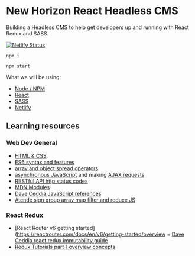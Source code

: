 # New Horizon React Headless CMS
Building a Headless CMS to help get developers up and running with React Redux and SASS.

[![Netlify Status](https://api.netlify.com/api/v1/badges/f05d9c48-6287-4c27-a842-01221531c363/deploy-status)](https://app.netlify.com/sites/teach-react-wp-headless/deploys)

`npm i`

`npm start`

What we will be using:
- [Node / NPM](https://nodejs.org/en/download/)
- [React](https://reactjs.org/)
- [SASS](https://sass-lang.com/)
- [Netlify](https://www.netlify.com/)

## Learning resources

### Web Dev General
- [HTML & CSS](https://internetingishard.com/).
- [ES6 syntax and features](https://www.taniarascia.com/es6-syntax-and-feature-overview/)
- [array and object spread operators](https://javascript.info/rest-parameters-spread#spread-syntax)
- [asynchronous JavaScript](https://javascript.info/promise-basics) and making [AJAX requests](https://javascript.info/fetch)
- [RESTful API http status codes](https://restfulapi.net/http-status-codes/)
- [MDN Modules](https://developer.mozilla.org/en-US/docs/Web/JavaScript/Guide/Modules)
- [Dave Ceddia JavaScript references](https://daveceddia.com/javascript-references/)
- [Atende sign group array map filter and reduce JS](https://atendesigngroup.com/articles/array-map-filter-and-reduce-js)

### React Redux
- [React Router v6 getting started](https://reactrouter.com/docs/en/v6/getting-started/overview
= [Dave Ceddia react redux immutability guide](https://daveceddia.com/react-redux-immutability-guide/)
- [Redux Tutorials part 1 overview concepts](https://redux.js.org/tutorials/essentials/part-1-overview-concepts)